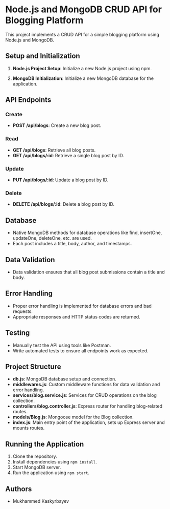 # Node.js and MongoDB CRUD API for Blogging Platform

This project implements a CRUD API for a simple blogging platform using Node.js and MongoDB.

## Setup and Initialization

1. **Node.js Project Setup**: Initialize a new Node.js project using npm.

2. **MongoDB Initialization**: Initialize a new MongoDB database for the application.

## API Endpoints

### Create

- **POST /api/blogs**: Create a new blog post.

### Read

- **GET /api/blogs**: Retrieve all blog posts.
- **GET /api/blogs/:id**: Retrieve a single blog post by ID.

### Update

- **PUT /api/blogs/:id**: Update a blog post by ID.

### Delete

- **DELETE /api/blogs/:id**: Delete a blog post by ID.

## Database

- Native MongoDB methods for database operations like find, insertOne, updateOne, deleteOne, etc. are used.
- Each post includes a title, body, author, and timestamps.

## Data Validation

- Data validation ensures that all blog post submissions contain a title and body.

## Error Handling

- Proper error handling is implemented for database errors and bad requests.
- Appropriate responses and HTTP status codes are returned.

## Testing

- Manually test the API using tools like Postman.
- Write automated tests to ensure all endpoints work as expected.

## Project Structure

- **db.js**: MongoDB database setup and connection.
- **middlewares.js**: Custom middleware functions for data validation and error handling.
- **services/blog.service.js**: Services for CRUD operations on the blog collection.
- **controllers/blog.controller.js**: Express router for handling blog-related routes.
- **models/Blog.js**: Mongoose model for the Blog collection.
- **index.js**: Main entry point of the application, sets up Express server and mounts routes.

## Running the Application

1. Clone the repository.
2. Install dependencies using `npm install`.
3. Start MongoDB server.
4. Run the application using `npm start`.

## Authors

- Mukhammed Kaskyrbayev

